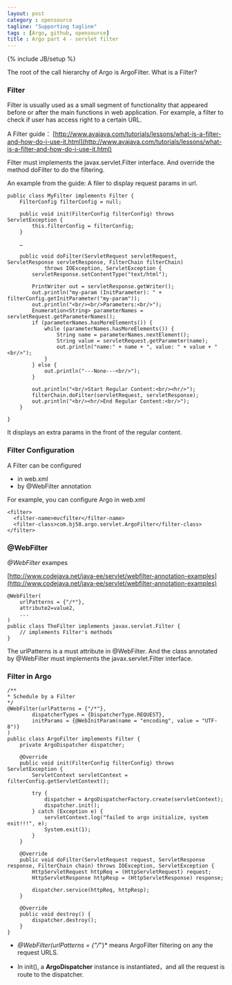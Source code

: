 ```yaml
---
layout: post
category : opensource
tagline: "Supporting tagline"
tags : [Argo, github, opensource]
title : Argo part 4 - servlet filter
---
```

{% include JB/setup %}

The root of the call hierarchy of Argo is ArgoFilter. What is a Filter?

### Filter ###

Filter is usually used as a small segment of functionality that appeared before or after the main functions in web application. For example, a filter to check if user has access right to a certain URL.

A Filter guide：
[http://www.avajava.com/tutorials/lessons/what-is-a-filter-and-how-do-i-use-it.html](http://www.avajava.com/tutorials/lessons/what-is-a-filter-and-how-do-i-use-it.html)

Filter must implements the javax.servlet.Filter interface. And override the method doFilter to do the filtering.

An example from the guide: A filer to display request params in url.

    public class MyFilter implements Filter {  
	    FilterConfig filterConfig = null;  
	  
	    public void init(FilterConfig filterConfig) throws ServletException {  
	        this.filterConfig = filterConfig;  
	    }  
	
	    …  
	  
	    public void doFilter(ServletRequest servletRequest, ServletResponse servletResponse, FilterChain filterChain)  
	            throws IOException, ServletException {  
	        servletResponse.setContentType("text/html");  
	          
	        PrintWriter out = servletResponse.getWriter();  
	        out.println("my-param (InitParameter): " + filterConfig.getInitParameter("my-param"));  
	        out.println("<br/><br/>Parameters:<br/>");  
	        Enumeration<String> parameterNames = servletRequest.getParameterNames();  
	        if (parameterNames.hasMoreElements()) {  
	            while (parameterNames.hasMoreElements()) {  
	                String name = parameterNames.nextElement();  
	                String value = servletRequest.getParameter(name);  
	                out.println("name:" + name + ", value: " + value + "<br/>");  
	            }  
	        } else {  
	            out.println("---None---<br/>");  
	        }  
	  
	        out.println("<br/>Start Regular Content:<br/><hr/>");  
	        filterChain.doFilter(servletRequest, servletResponse);  
	        out.println("<br/><hr/>End Regular Content:<br/>");  
	    }  
	  
	}  

It displays an extra params in the front of the regular content.

### Filter Configuration ###

A Filter can be configured

- in web.xml
- by @WebFilter annotation

For example, you can configure Argo in web.xml 

    <filter>
      <filter-name>mvcfilter</filter-name>
      <filter-class>com.bj58.argo.servlet.ArgoFilter</filter-class>
    </filter>


### @WebFilter ###


*@WebFilter* exampes

[http://www.codejava.net/java-ee/servlet/webfilter-annotation-examples](http://www.codejava.net/java-ee/servlet/webfilter-annotation-examples)

	@WebFilter(  
	    urlPatterns = {"/*"}, 
	    attribute2=value2,  
	    ...  
	)  
	public class TheFilter implements javax.servlet.Filter {  
	    // implements Filter's methods  
	}  

The urlPatterns is a must attribute in @WebFilter. And the class annotated by @WebFilter must implements the javax.servlet.Filter interface.


### Filter in Argo ###

	/** 
	* Schedule by a Filter
	*/  
	@WebFilter(urlPatterns = {"/*"},  
	        dispatcherTypes = {DispatcherType.REQUEST},  
	        initParams = {@WebInitParam(name = "encoding", value = "UTF-8")}  
	)  
	public class ArgoFilter implements Filter {  
	    private ArgoDispatcher dispatcher;  
	  
	    @Override  
	    public void init(FilterConfig filterConfig) throws ServletException {  
	        ServletContext servletContext = filterConfig.getServletContext();  
	  
	        try {  
	            dispatcher = ArgoDispatcherFactory.create(servletContext);  
	            dispatcher.init();  
	        } catch (Exception e) {  
	            servletContext.log("failed to argo initialize, system exit!!!", e);  
	            System.exit(1);  
	        }  
	    }  
	  
	    @Override  
	    public void doFilter(ServletRequest request, ServletResponse response, FilterChain chain) throws IOException, ServletException {  
	        HttpServletRequest httpReq = (HttpServletRequest) request;  
	        HttpServletResponse httpResp = (HttpServletResponse) response;  
	  
	        dispatcher.service(httpReq, httpResp);  
	    }  
	  
	    @Override  
	    public void destroy() {  
	        dispatcher.destroy();  
	    }  
	}  



- *@WebFilter(urlPatterns = {"/*"}* means ArgoFilter filtering on any the request URLS.

- In init(), a **ArgoDispatcher** instance is instantiated，and all the request is route to the dispatcher.